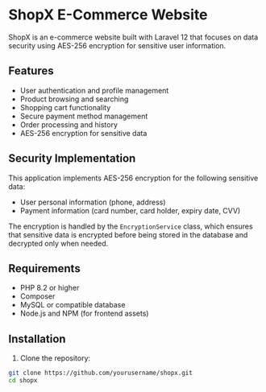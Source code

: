 # ShopX E-Commerce Website

ShopX is an e-commerce website built with Laravel 12 that focuses on data security using AES-256 encryption for sensitive user information.

## Features

- User authentication and profile management
- Product browsing and searching
- Shopping cart functionality
- Secure payment method management
- Order processing and history
- AES-256 encryption for sensitive data

## Security Implementation

This application implements AES-256 encryption for the following sensitive data:

- User personal information (phone, address)
- Payment information (card number, card holder, expiry date, CVV)

The encryption is handled by the `EncryptionService` class, which ensures that sensitive data is encrypted before being stored in the database and decrypted only when needed.

## Requirements

- PHP 8.2 or higher
- Composer
- MySQL or compatible database
- Node.js and NPM (for frontend assets)

## Installation

1. Clone the repository:

```bash
git clone https://github.com/yourusername/shopx.git
cd shopx
```
